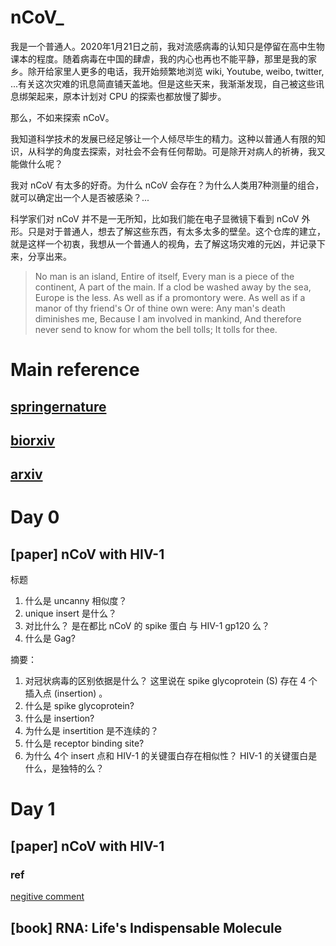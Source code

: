 # nCoV_

我是一个普通人。2020年1月21日之前，我对流感病毒的认知只是停留在高中生物课本的程度。随着病毒在中国的肆虐，我的内心也再也不能平静，那里是我的家乡。除开给家里人更多的电话，我开始频繁地浏览 wiki, Youtube, weibo, twitter, ...有关这次灾难的讯息简直铺天盖地。但是这些天来，我渐渐发现，自己被这些讯息绑架起来，原本计划对 CPU 的探索也都放慢了脚步。

那么，不如来探索 nCoV。

我知道科学技术的发展已经足够让一个人倾尽毕生的精力。这种以普通人有限的知识，从科学的角度去探索，对社会不会有任何帮助。可是除开对病人的祈祷，我又能做什么呢？

我对 nCoV 有太多的好奇。为什么 nCoV 会存在？为什么人类用7种测量的组合，就可以确定出一个人是否被感染？...

科学家们对 nCoV 并不是一无所知，比如我们能在电子显微镜下看到 nCoV 外形。只是对于普通人，想去了解这些东西，有太多太多的壁垒。这个仓库的建立，就是这样一个初衷，我想从一个普通人的视角，去了解这场灾难的元凶，并记录下来，分享出来。

>No man is an island,
Entire of itself,
Every man is a piece of the continent,
A part of the main.
If a clod be washed away by the sea,
Europe is the less.
As well as if a promontory were.
As well as if a manor of thy friend's
Or of thine own were:
Any man's death diminishes me,
Because I am involved in mankind,
And therefore never send to know for whom the bell tolls;
It tolls for thee.

# Main reference
## [springernature](https://www.springernature.com/gp/researchers/campaigns/coronavirus)
## [biorxiv](https://www.biorxiv.org/search/nCoV)
## [arxiv](https://arxiv.org/search/?query=nCoV&searchtype=all&source=header)

# Day 0 

## [paper] nCoV with HIV-1
标题
1. 什么是 uncanny 相似度？
2. unique insert 是什么？
3. 对比什么？
是在都比 nCoV 的 spike 蛋白 与  HIV-1 gp120 么？ 
4. 什么是 Gag?

摘要：
1. 对冠状病毒的区别依据是什么？
这里说在 spike glycoprotein (S) 存在 4 个插入点 (insertion) 。
2. 什么是 spike glycoprotein?
3. 什么是 insertion?
4. 为什么是 insertition 是不连续的？
5. 什么是  receptor binding site?
6. 为什么 4个 insert 点和 HIV-1 的关键蛋白存在相似性？
HIV-1 的关键蛋白是什么，是独特的么？



# Day 1

## [paper] nCoV with HIV-1
### ref
[negitive comment](https://www.biorxiv.org/content/10.1101/2020.01.30.927871v1?versioned=true#comment-4778830102)

## [book] RNA: Life's Indispensable Molecule














 
